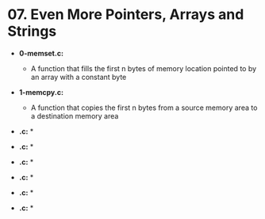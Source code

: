# 07. Even More Pointers, Arrays and Strings

* **0-memset.c:**
    * A function that fills the first n bytes of memory location pointed to by an array with a constant byte

* **1-memcpy.c:**
    * A function that copies the first n bytes from a source memory area to a destination memory area 

* **.c:**
    *

* **.c:**
    *

* **.c:**
    *

* **.c:**
    *

* **.c:**
    *

* **.c:**
    *
